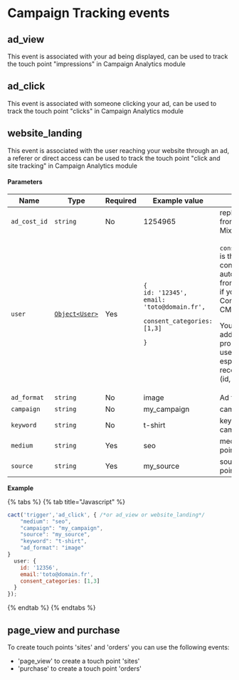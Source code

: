 # Campaign Tracking events

## ad\_view

This event is associated with your ad being displayed, can be used to track the touch point "impressions" in Campaign Analytics module

## ad\_click

This event is associated with someone clicking your ad, can be used to track the touch point "clicks" in Campaign Analytics module

## website\_landing

This event is associated with the user reaching your website through an ad, a referer or direct access can be used to track the touch point "click and site tracking" in Campaign Analytics module

#### Parameters <a href="#parameters_35" id="parameters_35"></a>

<table><thead><tr><th width="161">Name</th><th width="100">Type</th><th width="85">Required</th><th width="153">Example value</th><th>Description</th></tr></thead><tbody><tr><td><code>ad_cost_id</code></td><td><code>string</code></td><td>No</td><td>1254965</td><td>replace the <code>tclid</code> from MixCommander</td></tr><tr><td><code>user</code></td><td><a href="campaign-tracking-events.md#user"><code>Object&#x3C;User></code></a></td><td>Yes</td><td><p><code>{</code><br><code>id: '12345',</code><br><code>email: 'toto@domain.fr',</code></p><p><code>consent_categories: [1,3]</code></p><p><code>}</code></p></td><td><p><code>consent_categories</code> is the user's consents list. It is automatically filled from web sources if you use Commanders Act CMP.</p><p>You should also add all user's properties in this user object, especially reconciliation key (id, email).</p></td></tr><tr><td><code>ad_format</code></td><td><code>string</code></td><td>No</td><td>image</td><td>Ad type/format</td></tr><tr><td><code>campaign</code></td><td><code>string</code></td><td>No</td><td>my_campaign</td><td>campaign name</td></tr><tr><td><code>keyword</code></td><td><code>string</code></td><td>No</td><td>t-shirt</td><td>keywords of the campaign</td></tr><tr><td><code>medium</code></td><td><code>string</code></td><td>Yes</td><td>seo</td><td>medium of touch point</td></tr><tr><td><code>source</code></td><td><code>string</code></td><td>Yes</td><td>my_source</td><td>source of touch point</td></tr></tbody></table>

**Example**

{% tabs %}
{% tab title="Javascript" %}
```javascript
cact('trigger','ad_click', { /*or ad_view or website_landing*/
    "medium": "seo",
    "campaign": "my_campaign",
    "source": "my_source",
    "keyword": "t-shirt",
    "ad_format": "image"
}
  user: {
    id: '12356',
    email:'toto@domain.fr',
    consent_categories: [1,3]
  }
});
```
{% endtab %}
{% endtabs %}



## page\_view and purchase

To create touch points 'sites' and  'orders' you can use the following events:

* 'page\_view' to create a touch point 'sites'
* 'purchase' to create a touch point 'orders'
